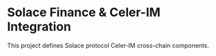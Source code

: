 # Solace Finance & Celer-IM Integration
This project defines Solace protocol Celer-IM cross-chain components.





